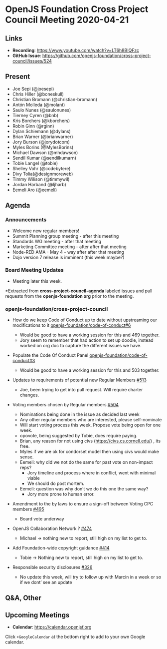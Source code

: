# OpenJS Foundation Cross Project Council Meeting 2020-04-21

## Links

* **Recording**: https://www.youtube.com/watch?v=LT6h8BIQFzc
* **GitHub Issue**: https://github.com/openjs-foundation/cross-project-council/issues/524

## Present

* Joe Sepi (@joesepi)
* Chris Hiller (@boneskull)
* Christian Bromann (@christian-bromann)
* Antón Molleda (@molant)
* Saulo Nunes (@saulonunes)
* Tierney Cyren (@bnb)
* Kris Borchers (@kborchers)
* Robin Ginn (@rginn)
* Dylan Schiemann (@dylans)
* Brian Warner  (@brianwarner)
* Jory Burson (@jorydotcom)
* Myles Borins (@MylesBorins)
* Michael Dawson (@mhdawson)
* Sendil Kumar (@sendilkumarn)
* Tobie Langel (@tobie)
* Shelley Vohr (@codebytere)
* Divy Tolia(@designmoreweb)
* Timmy Wilison (@timmywil)
* Jordan Harband (@ljharb)
* Eemeli Aro (@eemeli)

## Agenda

### Announcements

* Welcome new regular members! 
* Summit Planning group meeting - after this meeting
* Standards WG meeting - after that meeting
* Marketing Committee meeting - after after that meeting
* Node-RED AMA - May 4 - way after after that meeting
* Dojo version 7 release is imminent (this week maybe?)

### Board Meeting Updates

* Meeting later this week.

*Extracted from **cross-project-council-agenda** labeled issues and pull requests from the **openjs-foundation org** prior to the meeting.

### openjs-foundation/cross-project-council

* How do we keep Code of Conduct up to date without upstreaming our modifications to it [openjs-foundation/code-of-conduct#6](https://github.com/openjs-foundation/code-of-conduct/issues/6)
  * Would be good to have a working session for this and 469 together.
  * Jory seem to remember that had action to set up doodle, instead worked on 
     org doc to capture the different issues we have.

* Populate the Code Of Conduct Panel [openjs-foundation/code-of-conduct#3](https://github.com/openjs-foundation/code-of-conduct/issues/3)
  * Would be good to have a working session for this and 503 together.

* Updates to requirements of potential new Regular Members [#513](https://github.com/openjs-foundation/cross-project-council/issues/513)
  * Joe, been trying to get into pull request. Will require charter changes.

* Voting members chosen by Regular members [#504](https://github.com/openjs-foundation/cross-project-council/issues/504)
  * Nominations being done in the issue as decided last week
  * Any other regular members who are interested, please self-nominate
  * Will start voting process this week. Propose vote being open for one
     week.
  * opovote, being suggested by Tobie, does require paying.
  * Brian, any reason for not using civs (https://civs.cs.cornell.edu/) , its free.
  * Myles if we are ok for condorset model then using civs would make sense.
  * Eemeli: why did we not do the same for past vote on non-impact reps?
    * Jory timeline and process where in conflict, went with minimal viable
    * We should do post mortem.
  * Eemeli: question was why don’t we do this one the same way?
    * Jory more prone to human error.

* Amendment to the by laws to ensure a sign-off between Voting CPC members [#495](https://github.com/openjs-foundation/cross-project-council/pull/495)
  * Board vote underway 

* OpenJS Collaboration Network ? [#474](https://github.com/openjs-foundation/cross-project-council/issues/474)
  * Michael -> nothing new to report, still high on my list to get to.

* Add Foundation-wide copyright guidance
[#414](https://github.com/openjs-foundation/cross-project-council/pull/414)
  * Tobie -> Nothing new to report, still high on my list to get to.

* Responsible security disclosures [#326](https://github.com/openjs-foundation/cross-project-council/issues/326)
  * No update this week, will try to follow up with Marcin in a week or so if
     we dont’ see an update

## Q&A, Other

## Upcoming Meetings

* **Calendar**: https://calendar.openjsf.org

Click `+GoogleCalendar` at the bottom right to add to your own Google calendar.


